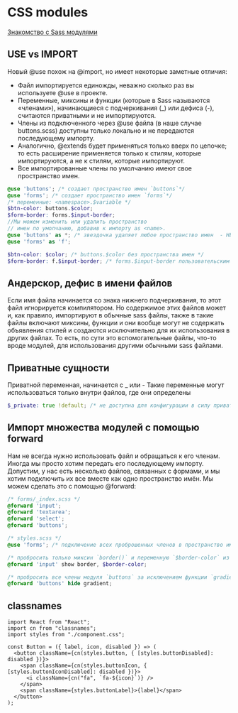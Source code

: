 # CSS modules
[Знакомство с Sass модулями](https://habr.com/ru/post/471924/)

## USE vs IMPORT

Новый @use похож на @import, но имеет некоторые заметные отличия:

- Файл импортируется единожды, неважно сколько раз вы используете @use в проекте.
- Переменные, миксины и функции (которые в Sass называются «членами»), начинающиеся с подчеркивания (_) или дефиса (-), считаются приватными и не импортируются.
- Члены из подключенного через @use файла (в наше случае buttons.scss) доступны только локально и не передаются последующему импорту.
- Аналогично, @extends будет применяться только вверх по цепочке; то есть расширение применяется только к стилям, которые импортируются, а не к стилям, которые импортируют.
- Все импортированные члены по умолчанию имеют свое пространство имен.

```scss
@use 'buttons'; /* создает пространство имен `buttons`*/
@use 'forms'; /* создает пространство имен `forms`*/
/* переменные: <namespace>.$variable */
$btn-color: buttons.$color;
$form-border: forms.$input-border;
//Мы можем изменить или удалить пространство 
// имен по умолчанию, добавив к импорту as <name>.
@use 'buttons' as *; /* звездочка удаляет любое пространство имен  - НЕ РЕКОМЕНДУЕТСЯ ТАК ДЕЛАТЬ*/
@use 'forms' as 'f';

$btn-color: $color; /* buttons.$color без пространства имен */
$form-border: f.$input-border; /* forms.$input-border пользовательским пространством имен */
```

## Андерскор, дефис в имени файлов

Если имя файла начинается со знака нижнего подчеркивания,
то этот файл игнорируется компилятором. Но содержимое этих
файлов может и, как правило, импортируют в обычные sass файлы,
также в такие файлы включают миксины, функции и они вообще
могут не содержать объявления стилей и создаются исключительно
для их использования в других файлах. То есть, по сути 
это вспомогательные файлы, что-то вроде модулей, 
для использования другими обычными sass файлами.

## Приватные сущности 

Приватной переменная, начинается с _ или -
Такие переменные могут использоваться только внутри файлов, 
где они определены
```scss
$_private: true !default; /* не доступна для конфигурации в силу приватности */
```

## Импорт множества модулей с помощью forward
Нам не всегда нужно использовать файл и обращаться 
к его членам. Иногда мы просто хотим передать 
его последующему импорту. Допустим, у нас 
есть несколько файлов, связанных с формами, 
и мы хотим подключить их все вместе 
как одно пространство имён. Мы можем 
сделать это с помощью @forward:

```scss
/* forms/_index.scss */
@forward 'input';
@forward 'textarea';
@forward 'select';
@forward 'buttons';

/* styles.scss */
@use 'forms'; /* подключение всех проброшенных членов в пространство имён `forms` */

/* пробросить только миксин `border()` и переменную `$border-color` из модуля `input` */
@forward 'input' show border, $border-color;

/* пробросить все члены модуля `buttons` за исключением функции `gradient()` */
@forward 'buttons' hide gradient;
```

## classnames

```tsx
import React from "React";
import cn from "classnames";
import styles from "./component.css";

const Button = ({ label, icon, disabled }) => (
  <button className={cn(styles.button, { [styles.buttonDisabled]: disabled })}>
    <span className={cn(styles.buttonIcon, { [styles.buttonIconDisabled]: disabled })}>
      <i className={cn("fa", `fa-${icon}`)} />
    </span>
    <span className={styles.buttonLabel}>{label}</span>
  </button>
);
```

